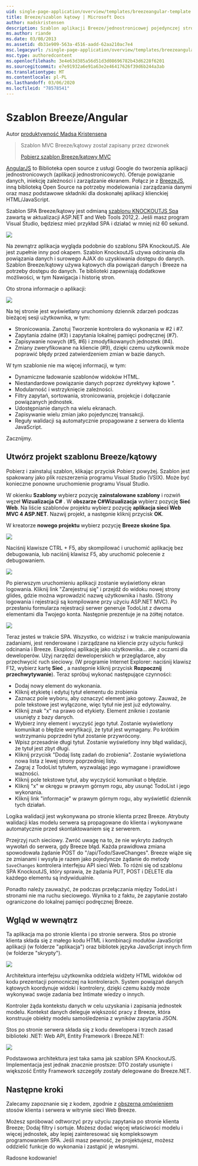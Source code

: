 ```yaml
---
uid: single-page-application/overview/templates/breezeangular-template
title: Breeze/szablon kątowy | Microsoft Docs
author: madskristensen
description: Szablon aplikacji Breeze/jednostronicowej pojedynczej strony
ms.author: riande
ms.date: 03/08/2013
ms.assetid: db31e909-563a-4516-aadd-62aa210ac7e4
msc.legacyurl: /single-page-application/overview/templates/breezeangular-template
msc.type: authoredcontent
ms.openlocfilehash: 3e4e63d385a56d51d3d08696782b43d6228f6201
ms.sourcegitcommit: e7e91932a6e91a63e2e46417626f39d6b244a3ab
ms.translationtype: MT
ms.contentlocale: pl-PL
ms.lasthandoff: 03/06/2020
ms.locfileid: "78578541"
---
```

# <a name="breezeangular-template"></a>Szablon Breeze/Angular

Autor [produktywność Madsa Kristensena](https://github.com/madskristensen)

> Szablon MVC Breeze/kątowy został zapisany przez dzwonek
> 
> [Pobierz szablon Breeze/kątowy MVC](https://go.microsoft.com/fwlink/?LinkId=286437)

[AngularJS](http://angularjs.org) to Biblioteka open source z usługi Google do tworzenia aplikacji jednostronicowych (aplikacji jednostronicowych). Oferuje powiązanie danych, iniekcję zależności i zarządzanie ekranem. Połącz je z [BreezeJS](http://www.breezejs.com/?utm_source=ms-spa), inną biblioteką Open Source na potrzeby modelowania i zarządzania danymi oraz masz podstawowe składniki dla doskonałej aplikacji klienckiej HTML/JavaScript.

Szablon SPA Breeze/kątowy jest odmianą [szablonu KNOCKOUTJS Spa](../introduction/knockoutjs-template.md) zawartą w aktualizacji ASP.NET and Web Tools 2012,2. Jeśli masz program Visual Studio, będziesz mieć przykład SPA i działać w mniej niż 60 sekund.

![](http://www.breezejs.com/sites/all/images/spa-template/NgRunningTodoPage.png)

Na zewnątrz aplikacja wygląda podobnie do szablonu SPA KnockoutJS. Ale jest zupełnie inny pod okapem. Szablon KnockoutJS używa odcinania dla powiązania danych i surowego AJAX do uzyskiwania dostępu do danych. Szablon Breeze/kątowy używa kątowych dla powiązań danych i Breeze na potrzeby dostępu do danych. Te biblioteki zapewniają dodatkowe możliwości, w tym Nawigacja i historię stron.

Oto strona informacje o aplikacji:

![](http://www.breezejs.com/sites/all/images/spa-template/NgRunningAboutPage.png)

Na tej stronie jest wyświetlany uruchomiony dziennik zdarzeń podczas bieżącej sesji użytkownika, w tym:

- Stronicowania. Zanotuj Tworzenie kontrolera do wykonania w #2 i #7.
- Zapytania zdalne (#3) i zapytania lokalnej pamięci podręcznej (#7).
- Zapisywanie nowych (#5, #6) i zmodyfikowanych jednostek (#4).
- Zmiany zweryfikowane na kliencie (#9), dzięki czemu użytkownik może poprawić błędy przed zatwierdzeniem zmian w bazie danych.

W tym szablonie nie ma więcej informacji, w tym:

- Dynamiczne ładowanie szablonów widoków HTML.
- Niestandardowe powiązanie danych poprzez dyrektywy kątowe ".
- Modularność i wstrzyknięcie zależności.
- Filtry zapytań, sortowania, stronicowania, projekcje i dołączanie powiązanych jednostek.
- Udostępnianie danych na wielu ekranach.
- Zapisywanie wielu zmian jako pojedynczej transakcji.
- Reguły walidacji są automatycznie propagowane z serwera do klienta JavaScript.

Zacznijmy.

## <a name="create-a-breezeangular-template-project"></a>Utwórz projekt szablonu Breeze/kątowy

Pobierz i zainstaluj szablon, klikając przycisk Pobierz powyżej. Szablon jest spakowany jako plik rozszerzenia programu Visual Studio (VSIX). Może być konieczne ponowne uruchomienie programu Visual Studio.

W okienku **Szablony** wybierz pozycję **zainstalowane szablony** i rozwiń węzeł **Wizualizacja C#**  . W **obszarze C#Wizualizacja** wybierz pozycję **Sieć Web**. Na liście szablonów projektu wybierz pozycję **aplikacja sieci Web MVC 4 ASP.NET**. Nazwij projekt, a następnie kliknij przycisk **OK**.

W kreatorze **nowego projektu** wybierz pozycję **Breeze skośne Spa**.

![](http://www.breezejs.com/sites/all/images/spa-template/SelectBreezeNgSpaTemplate.png)

Naciśnij klawisze CTRL + F5, aby skompilować i uruchomić aplikację bez debugowania, lub naciśnij klawisz F5, aby uruchomić polecenie z debugowaniem.

![](http://www.breezejs.com/sites/all/images/spa-template/ZephyrLogin.png)

Po pierwszym uruchomieniu aplikacji zostanie wyświetlony ekran logowania. Kliknij link "Zarejestruj się" i przejdź do widoku nowej strony glides, gdzie można wprowadzić nazwę użytkownika i hasło. (Strony logowania i rejestracji są kompilowane przy użyciu ASP.NET MVC). Po przesłaniu formularza rejestracji serwer generuje TodoList z dwoma elementami dla Twojego konta. Następnie prezentuje je na żółtej notatce.

![](http://www.breezejs.com/sites/all/images/spa-template/TodoList.png)

Teraz jesteś w trakcie SPA. Wszystko, co widzisz i w trakcie manipulowania zadaniami, jest renderowane i zarządzane na kliencie przy użyciu funkcji odcinania i Breeze. Eksploruj aplikację jako użytkownika... ale z oczami dla deweloperów. Użyj narzędzi deweloperskich w przeglądarce, aby przechwycić ruch sieciowy. (W programie Internet Explorer: naciśnij klawisz F12, wybierz kartę **Sieć** , a następnie kliknij przycisk **Rozpocznij przechwytywanie**). Teraz spróbuj wykonać następujące czynności:

- Dodaj nowy element do wykonania.
- Kliknij etykietę i edytuj tytuł elementu do zrobienia
- Zaznacz pole wyboru, aby oznaczyć element jako gotowy. Zauważ, że pole tekstowe jest wyłączone, więc tytuł nie jest już edytowalny.
- Kliknij znak "x" na prawo od etykiety. Element zniknie i zostanie usunięty z bazy danych.
- Wybierz inny element i wyczyść jego tytuł. Zostanie wyświetlony komunikat o błędzie weryfikacji, że tytuł jest wymagany. Po krótkim wstrzymaniu poprzedni tytuł zostanie przywrócony.
- Wpisz przesadnie długi tytuł. Zostanie wyświetlony inny błąd walidacji, że tytuł jest zbyt długi.
- Kliknij przycisk "Dodaj listę zadań do zrobienia". Zostanie wyświetlona nowa lista z lewej strony poprzedniej listy.
- Zagraj z TodoList tytułem, wyzwalając jego wymagane i prawidłowe ważności.
- Kliknij pole tekstowe tytuł, aby wyczyścić komunikat o błędzie.
- Kliknij "x" w okręgu w prawym górnym rogu, aby usunąć TodoList i jego wykonania.
- Kliknij link "informacje" w prawym górnym rogu, aby wyświetlić dziennik tych działań.

Logika walidacji jest wykonywana po stronie klienta przez Breeze. Atrybuty walidacji klas modelu serwera są propagowane do klienta i wykonywane automatycznie przed skontaktowaniem się z serwerem.

Przejrzyj ruch sieciowy. Zwróć uwagę na to, że nie wykryto żadnych wywołań do serwera, gdy Breeze błąd. Każda prawidłowa zmiana spowodowała żądanie POST do "/api/Todo/SaveChanges". Breeze wiąże się ze zmianami i wysyła je razem jako pojedyncze żądanie do metody `SaveChanges` kontrolera interfejsu API sieci Web. To różni się od szablonu SPA KnockoutJS, który sprawia, że żądania PUT, POST i DELETE dla każdego elementu są indywidualnie.

Ponadto należy zauważyć, że podczas przełączania między TodoList i stronami nie ma ruchu sieciowego. Wynika to z faktu, że zapytanie zostało ograniczone do lokalnej pamięci podręcznej Breeze.

## <a name="peek-inside"></a>Wgląd w wewnątrz

Ta aplikacja ma po stronie klienta i po stronie serwera. Stos po stronie klienta składa się z małego kodu HTML i kombinacji modułów JavaScript aplikacji (w folderze "aplikacja") oraz bibliotek języka JavaScript innych firm (w folderze "skrypty").

![](http://www.breezejs.com/sites/all/images/spa-template/NgClientArchitecture2.png)

Architektura interfejsu użytkownika oddziela widżety HTML widoków od kodu prezentacji pomocniczej na kontrolerach. System powiązań danych kątowych koordynuje widoki i kontrolery, dzięki czemu każdy może wykonywać swoje zadania bez Intimate wiedzy o innych.

Kontroler żąda kontekstu danych w celu uzyskania i zapisania jednostek modelu. Kontekst danych deleguje większość pracy z Breeze, która konstruuje obiekty modelu samośledzenia z wyników zapytania JSON.

Stos po stronie serwera składa się z kodu dewelopera i trzech zasad biblioteki .NET: Web API, Entity Framework i Breeze.NET:

![](http://www.breezejs.com/sites/all/images/spa-template/ServerArchitecture.png)

Podstawowa architektura jest taka sama jak szablon SPA KnockoutJS. Implementacja jest jednak znacznie prostsze: DTO zostały usunięte i większość Entity Framework szczegóły zostały delegowane do Breeze.NET.

## <a name="next-steps"></a>Następne kroki

Zalecamy zapoznanie się z kodem, zgodnie z [obszerną omówieniem](http://www.breezejs.com/ng-spa-template?utm_source=ms-spa) stosów klienta i serwera w witrynie sieci Web Breeze.

Możesz spróbować odtworzyć przy użyciu zapytania po stronie klienta Breeze; Dodaj filtry i sortuje. Możesz dodać więcej właściwości modelu i więcej jednostek, aby lepiej zainteresować się kompleksowym programowaniem SPA. Jeśli masz pewność, że projektujesz, możesz oddzielić funkcje do wykonania i zastąpić je własnymi.

Radosne kodowanie!
